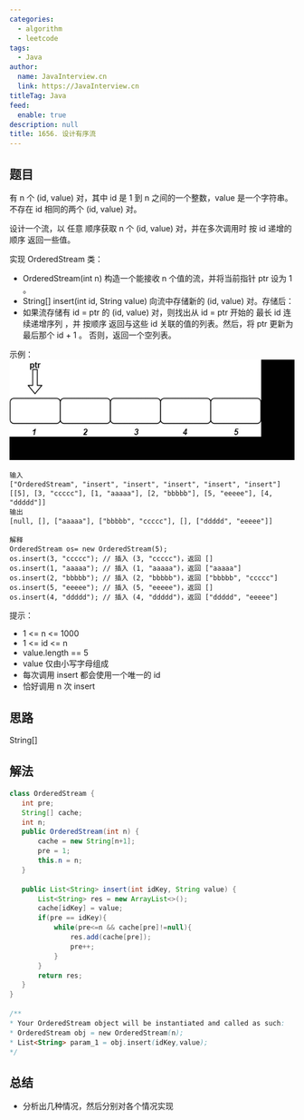 ```yaml
---
categories: 
  - algorithm
  - leetcode
tags: 
  - Java
author: 
  name: JavaInterview.cn
  link: https://JavaInterview.cn
titleTag: Java
feed: 
  enable: true
description: null
title: 1656. 设计有序流
---
```


## 题目

有 n 个 (id, value) 对，其中 id 是 1 到 n 之间的一个整数，value 是一个字符串。不存在 id 相同的两个 (id, value) 对。

设计一个流，以 任意 顺序获取 n 个 (id, value) 对，并在多次调用时 按 id 递增的顺序 返回一些值。

实现 OrderedStream 类：

* OrderedStream(int n) 构造一个能接收 n 个值的流，并将当前指针 ptr 设为 1 。
* String[] insert(int id, String value) 向流中存储新的 (id, value) 对。存储后：
* 如果流存储有 id = ptr 的 (id, value) 对，则找出从 id = ptr 开始的 最长 id 连续递增序列 ，并 按顺序 返回与这些 id 关联的值的列表。然后，将 ptr 更新为最后那个  id + 1 。
否则，返回一个空列表。



示例：
![q1.gif](../../../media/pictures/leetcode/q1.gif)


    输入
    ["OrderedStream", "insert", "insert", "insert", "insert", "insert"]
    [[5], [3, "ccccc"], [1, "aaaaa"], [2, "bbbbb"], [5, "eeeee"], [4, "ddddd"]]
    输出
    [null, [], ["aaaaa"], ["bbbbb", "ccccc"], [], ["ddddd", "eeeee"]]
    
    解释
    OrderedStream os= new OrderedStream(5);
    os.insert(3, "ccccc"); // 插入 (3, "ccccc")，返回 []
    os.insert(1, "aaaaa"); // 插入 (1, "aaaaa")，返回 ["aaaaa"]
    os.insert(2, "bbbbb"); // 插入 (2, "bbbbb")，返回 ["bbbbb", "ccccc"]
    os.insert(5, "eeeee"); // 插入 (5, "eeeee")，返回 []
    os.insert(4, "ddddd"); // 插入 (4, "ddddd")，返回 ["ddddd", "eeeee"]


提示：

* 1 <= n <= 1000
* 1 <= id <= n
* value.length == 5
* value 仅由小写字母组成
* 每次调用 insert 都会使用一个唯一的 id
* 恰好调用 n 次 insert

## 思路

String[]

## 解法
```java
class OrderedStream {
   int pre;
   String[] cache;
   int n;
   public OrderedStream(int n) {
       cache = new String[n+1];
       pre = 1;
       this.n = n;
   }
   
   public List<String> insert(int idKey, String value) {
       List<String> res = new ArrayList<>();
       cache[idKey] = value;
       if(pre == idKey){  
           while(pre<=n && cache[pre]!=null){
               res.add(cache[pre]);
               pre++;
           }
       }
       return res;
   }
}

/**
* Your OrderedStream object will be instantiated and called as such:
* OrderedStream obj = new OrderedStream(n);
* List<String> param_1 = obj.insert(idKey,value);
*/

```

## 总结

- 分析出几种情况，然后分别对各个情况实现 
